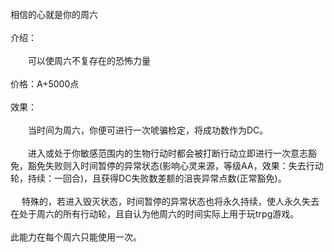 <title>相信的心就是你的周六</title>
<meta name="GENERATOR" content="WinCHM">
<meta http-equiv="Content-Type" content="text/html; charset=gb2312">
<br>相信的心就是你的周六
<br>
<br>介绍：
<br>
<br>　　可以使周六不复存在的恐怖力量
<br>
<br>价格：A+5000点
<br>
<br>效果：
<br>
<br>　　当时间为周六，你便可进行一次唬骗检定，将成功数作为DC。
<br>
<br>　　进入或处于你敏感范围内的生物行动时都会被打断行动立即进行一次意志豁免，豁免失败则入时间暂停的异常状态(影响心灵来源，等级AA，效果：失去行动轮，持续：一回合)，且获得DC失败数差额的沮丧异常点数(正常豁免)。
<br>
<br>　  特殊的，若进入毁灭状态，时间暂停的异常状态也将永久持续，使人永久失去在处于周六的所有行动轮，且自认为他周六的时间实际上用于玩trpg游戏。
<br>    
<br>    此能力在每个周六只能使用一次。